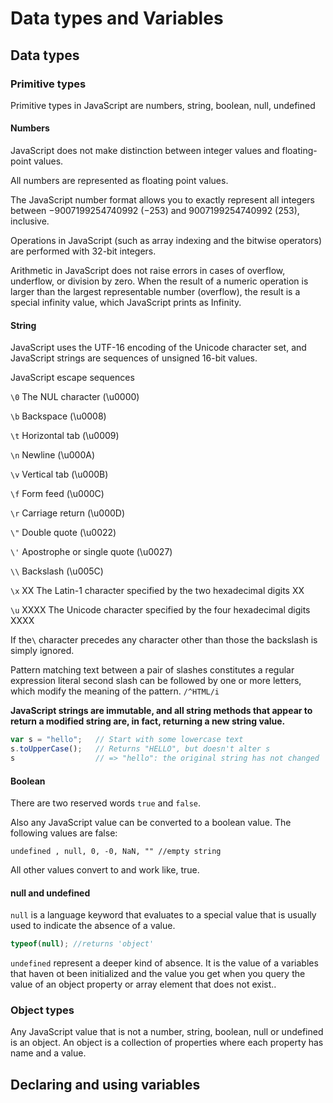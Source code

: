 # Data types and Variables

## Data types

### Primitive types

Primitive types in JavaScript are
numbers, string, boolean, null, undefined

#### Numbers

JavaScript does not make distinction between integer values and floating-point values.

All numbers are represented as floating point values.
 
The JavaScript number format allows you to exactly represent all integers between −9007199254740992 (−253) and 9007199254740992 (253), inclusive.

Operations in JavaScript (such as array indexing and the bitwise operators) are performed with 32-bit integers.

Arithmetic in JavaScript does not raise errors in cases of overflow, underflow, or division by zero. When the result of a numeric operation is larger than the largest representable number (overflow), the result is a special infinity value, which JavaScript prints as Infinity.

#### String

JavaScript uses the UTF-16 encoding of the Unicode character set, and JavaScript strings are sequences of unsigned 16-bit values.

JavaScript escape sequences

`\0`  The NUL character (\u0000)

`\b`  Backspace (\u0008)

`\t`  Horizontal tab (\u0009)

`\n`  Newline (\u000A)

`\v`  Vertical tab (\u000B)

`\f`  Form feed (\u000C)

`\r`  Carriage return (\u000D)

`\"`  Double quote (\u0022)

`\'`  Apostrophe or single quote (\u0027)

`\\`  Backslash (\u005C)

`\x` XX   The Latin-1 character specified by the two hexadecimal digits XX

`\u` XXXX The Unicode character specified by the four hexadecimal digits XXXX

If the` \ ` character precedes any character other than those the backslash is simply ignored.

Pattern matching text between a pair of slashes constitutes a regular expression literal second slash can be followed
by one or more letters, which modify the meaning of the pattern.
`/^HTML/i` 

__JavaScript strings are immutable, and all string methods that appear to return a modified string are, in fact, returning a new string value.__

```javascript
var s = "hello";   // Start with some lowercase text
s.toUpperCase();   // Returns "HELLO", but doesn't alter s
s                  // => "hello": the original string has not changed
```

#### Boolean

There are two reserved words `true` and `false`.

Also any JavaScript value can be converted to a boolean value.
The following values are false:

` undefined , null, 0, -0, NaN, "" //empty string `

All other values convert to and work like, true.


#### null and undefined

`null` is a language keyword that evaluates to a special value that is usually used to indicate the absence of a value.
```javascript
typeof(null); //returns 'object'
```
`undefined` represent a deeper kind of absence. It is the value of a variables that haven ot been initialized and the value you get when you query the value of an object property or array element that does not exist.. 


### Object types

Any JavaScript value that is not a number, string, boolean, null or undefined is an object.
An object is a collection of properties where each property has name and a value.

## Declaring and using variables